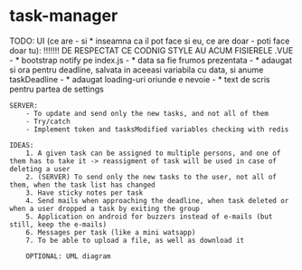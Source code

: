 # task-manager

TODO: 
	UI (ce are - si * inseamna ca il pot face si eu, ce are doar - poti face doar tu):
	!!!!!!! DE RESPECTAT CE CODNIG STYLE AU ACUM FISIERELE .VUE
		- * bootstrap notify pe index.js
		- * data sa fie frumos prezentata
		- * adaugat si ora pentru deadline, salvata in aceeasi variabila cu data, si anume taskDeadline
		- * adaugat loading-uri oriunde e nevoie
		- * text de scris pentru partea de settings

	SERVER:
		- To update and send only the new tasks, and not all of them
		- Try/catch
		- Implement token and tasksModified variables checking with redis

	IDEAS:
        1. A given task can be assigned to multiple persons, and one of them has to take it -> reassigment of task will be used in case of deleting a user
		2. (SERVER) To send only the new tasks to the user, not all of them, when the task list has changed
        3. Have sticky notes per task
        4. Send mails when approaching the deadline, when task deleted or when a user dropped a task by exiting the group
		5. Application on android for buzzers instead of e-mails (but still, keep the e-mails)
		6. Messages per task (like a mini watsapp)
		7. To be able to upload a file, as well as download it

		OPTIONAL: UML diagram

